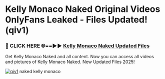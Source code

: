 # Kelly Monaco Naked Original Videos 0nlyFans Leaked - Files Updated! (qiv1)

<h3>🔴 CLICK HERE 🌐==►► <a href="https://tinyurl.com/yckcrads" rel="nofollow">Kelly Monaco Naked Updated Files</a></h3>

Get Kelly Monaco Naked and all content. Now you can access all videos and pictures of Kelly Monaco Naked. New Updated Files 2025!

[![qiv1](https://i.imgur.com/hpKpOFt.gif)](https://tinyurl.com/yckcrads)
naked kelly monaco